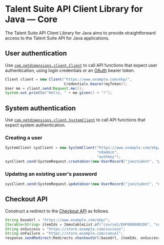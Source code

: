 # Talent Suite API Client Library for Java — Core

The Talent Suite API Client Library for Java aims to provide straightforward access to the Talent Suite API for Java applications.

## User authentication

Use [`com.netdimensions.client.Client`](https://github.com/rmlowe/netdimensions-api-java-client/blob/master/netdimensions-api-client/src/main/java/com/netdimensions/client/Client.java) to call API functions that expect user authentication, using login credentials or an [OAuth](http://talentsuitedevelopers.com/2014/04/03/oauth/) bearer token.

```java
Client client = new Client("https://www.example.com/ekp/",
                           Credentials.bearer(myToken));
User me = client.send(Request.me());
System.out.println("Hello, " + me.given() + "!");
```

## System authentication

Use [`com.netdimensions.client.SystemClient`](https://github.com/rmlowe/netdimensions-api-java-client/blob/master/netdimensions-api-client/src/main/java/com/netdimensions/client/SystemClient.java) to call API functions that expect system authentication.

### Creating a user

```java
SystemClient sysClient = new SystemClient("https://www.example.com/ekp/",
                                          "ndadmin",
                                          "authKey");
sysClient.send(SystemRequest.createUser(new UserRecord("joestudent", "password", "Student", "Joe"));
```

### Updating an existing user's password

```java
sysClient.send(SystemRequest.updateUser(new UserRecord("joestudent", "newpassword", null, null));
```

## Checkout API

Construct a redirect to the [Checkout API](http://talentsuitedevelopers.com/2014/09/03/supporting-custom-storefronts-with-the-checkout-api/) as follows.

```java
String baseUrl = "https://www.example.com/ekp/";
Iterable<String> itemIds = ImmutableList.of("course1/EKP000000200", "course2/EKP000000400");
String onSuccess = "https://store.example.com/success";
String onFailure = "https://store.example.com/cancel";
response.sendRedirect(Redirects.checkoutUrl(baseUrl, itemIds, onSuccess, onFailure));
```
